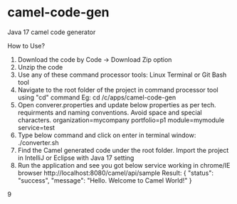 # camel-code-gen
Java 17 camel code generator

How to Use?

1. Download the code by Code -> Download Zip option
2. Unzip the code
3. Use any of these command processor tools: Linux Terminal or Git Bash tool 
4. Navigate to the root folder of the project in command processor tool using "cd" command
   Eg: cd /c/apps/camel-code-gen
5. Open converer.properties and update below properties as per tech. requirments and naming conventions. Avoid space and special characters.
   organization=mycompany
   portfolio=p1
   module=mymodule
   service=test  
6. Type below command and click on enter in terminal window:
   ./converter.sh   
7. Find the Camel generated code under the root folder. Import the project in IntelliJ or Eclipse with Java 17 setting
8. Run the application and see you got below service working in chrome/IE browser
   http://localhost:8080/camel/api/sample
   Result:
   {
     "status": "success",
     "message": "Hello. Welcome to Camel World!"
   }
   
9
   


